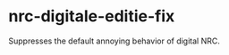 nrc-digitale-editie-fix
=======================

Suppresses the default annoying behavior of digital NRC.
